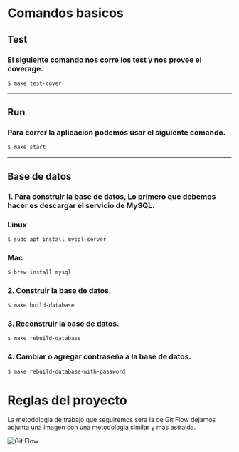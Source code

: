 # Comandos basicos
## Test
### El siguiente comando nos corre los test y nos provee el coverage.
```sh
$ make test-cover
```
***
## Run
### Para correr la aplicacion podemos usar el siguiente comando.
```sh
$ make start
```
***
## Base de datos
### 1.  Para construir la base de datos, Lo primero que debemos hacer es descargar el servicio de MySQL.

### Linux

```sh
$ sudo apt install mysql-server
```

### Mac

```sh
$ brew install mysql
```

### 2.  Construir la base de datos.

```sh
$ make build-database
```
### 3.  Reconstruir la base de datos.
```sh
$ make rebuild-database
```
### 4.  Cambiar o agregar contraseña a la base de datos.
```sh
$ make rebuild-database-with-password
```

# Reglas del proyecto
La metodologia de trabajo que seguiremos sera la de Git Flow dejamos adjunta una imagen con una metodologia similar y mas astraida.

![Git Flow](https://drive.google.com/file/d/1qn_HhQPc2maR7xUoLKNskCZohqFJUMhj/view?usp=sharing)
